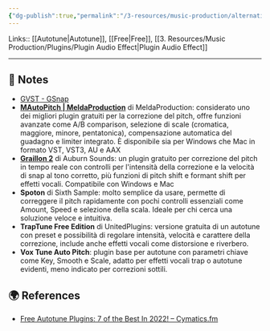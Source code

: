 ```yaml
---
{"dg-publish":true,"permalink":"/3-resources/music-production/alternative-free-auto-tune/","tags":["note"]}
---
```


Links:: [[Autotune\|Autotune]], [[Free\|Free]], [[3. Resources/Music Production/Plugins/Plugin Audio Effect\|Plugin Audio Effect]]

---

## 📝 Notes

- [GVST - GSnap](https://www.gvst.co.uk/gsnap.htm)
- **[MAutoPitch | MeldaProduction](https://www.meldaproduction.com/MAutoPitch)** di MeldaProduction: considerato uno dei migliori plugin gratuiti per la correzione del pitch, offre funzioni avanzate come A/B comparison, selezione di scale (cromatica, maggiore, minore, pentatonica), compensazione automatica del guadagno e limiter integrato. È disponibile sia per Windows che Mac in formato VST, VST3, AU e AAX
- **[Graillon 2](https://www.auburnsounds.com/products/Graillon.html)** di Auburn Sounds: un plugin gratuito per correzione del pitch in tempo reale con controlli per l'intensità della correzione e la velocità di snap al tono corretto, più funzioni di pitch shift e formant shift per effetti vocali. Compatibile con Windows e Mac
- **Spoton** di Sixth Sample: molto semplice da usare, permette di correggere il pitch rapidamente con pochi controlli essenziali come Amount, Speed e selezione della scala. Ideale per chi cerca una soluzione veloce e intuitiva.
- **TrapTune Free Edition** di UnitedPlugins: versione gratuita di un autotune con preset e possibilità di regolare intensità, velocità e carattere della correzione, include anche effetti vocali come distorsione e riverbero.
- **Vox Tune Auto Pitch**: plugin base per autotune con parametri chiave come Key, Smooth e Scale, adatto per effetti vocali trap o autotune evidenti, meno indicato per correzioni sottili.




## 🌍 References

- [Free Autotune Plugins: 7 of the Best In 2022! – Cymatics.fm](https://cymatics.fm/blogs/production/free-autotune-vst-plugins)